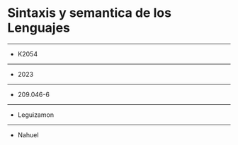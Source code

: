 # Sintaxis y semantica de los Lenguajes

___
- K2054
___
- 2023
___
- 209.046-6
___
- Leguizamon
___
- Nahuel
